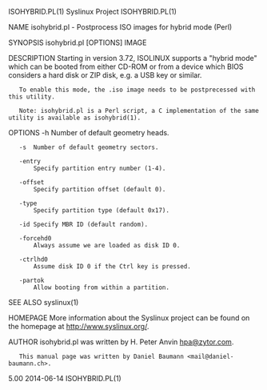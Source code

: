 ISOHYBRID.PL(1)                                                  Syslinux Project                                                  ISOHYBRID.PL(1)

NAME
       isohybrid.pl - Postprocess ISO images for hybrid mode (Perl)

SYNOPSIS
       isohybrid.pl [OPTIONS] IMAGE

DESCRIPTION
       Starting  in version 3.72, ISOLINUX supports a "hybrid mode" which can be booted from either CD-ROM or from a device which BIOS considers a
       hard disk or ZIP disk, e.g. a USB key or similar.

       To enable this mode, the .iso image needs to be postprecessed with this utility.

       Note: isohybrid.pl is a Perl script, a C implementation of the same utility is available as isohybrid(1).

OPTIONS
       -h  Number of default geometry heads.

       -s  Number of default geometry sectors.

       -entry
           Specify partition entry number (1-4).

       -offset
           Specify partition offset (default 0).

       -type
           Specify partition type (default 0x17).

       -id Specify MBR ID (default random).

       -forcehd0
           Always assume we are loaded as disk ID 0.

       -ctrlhd0
           Assume disk ID 0 if the Ctrl key is pressed.

       -partok
           Allow booting from within a partition.

SEE ALSO
       syslinux(1)

HOMEPAGE
       More information about the Syslinux project can be found on the homepage at <http://www.syslinux.org/>.

AUTHOR
       isohybrid.pl was written by H. Peter Anvin <hpa@zytor.com>.

       This manual page was written by Daniel Baumann <mail@daniel-baumann.ch>.

5.00                                                                2014-06-14                                                     ISOHYBRID.PL(1)
